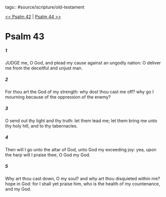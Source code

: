 tags:: #source/scripture/old-testament

[<< Psalm 42](old-testament/19_Psalms/Psalm_42.md) | [Psalm 44 >>](old-testament/19_Psalms/Psalm_44.md)

# Psalm 43

##### 1

JUDGE me, O God, and plead my cause against an ungodly nation: O deliver me from the deceitful and unjust man.

##### 2

For thou art the God of my strength: why dost thou cast me off? why go I mourning because of the oppression of the enemy?

##### 3

O send out thy light and thy truth: let them lead me; let them bring me unto thy holy hill, and to thy tabernacles.

##### 4

Then will I go unto the altar of God, unto God my exceeding joy: yea, upon the harp will I praise thee, O God my God.

##### 5

Why art thou cast down, O my soul? and why art thou disquieted within me? hope in God: for I shall yet praise him, who is the health of my countenance, and my God.
